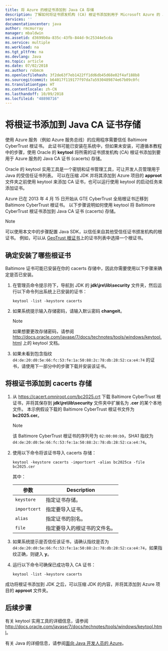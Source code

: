 ```yaml
---
title: 将 Azure 的根证书添加到 Java CA 存储
description: 了解如何将证书颁发机构 (CA) 根证书添加到用于 Microsoft Azure 的 Java CA 证书 (cacerts) 存储。
services: ''
documentationcenter: java
author: rmcmurray
manager: mbaldwin
ms.assetid: d3699b0a-835c-43fb-844d-9c25344e5cda
ms.service: multiple
ms.workload: na
ms.tgt_pltfrm: na
ms.devlang: Java
ms.topic: article
ms.date: 07/02/2018
ms.author: robmcm
ms.openlocfilehash: 3f2de63f7eb1422ff1dd6db45d68e02f4af188b8
ms.sourcegitcommit: b64017f119177f97da7a5930489874e67b09c0fc
ms.translationtype: HT
ms.contentlocale: zh-CN
ms.lasthandoff: 10/09/2018
ms.locfileid: "48898716"
---
```

# <a name="adding-a-root-certificate-to-the-java-ca-certificates-store"></a>将根证书添加到 Java CA 证书存储

使用 Azure 服务（例如 Azure 服务总线）的应用程序需要信任 Baltimore CyberTrust 根证书。 此证书可能已安装在系统中，但如果未安装，可遵循本教程中的步骤，使用 Oracle 的 **keytool** 将所需的证书颁发机构 (CA) 根证书添加到要用于 Azure 服务的 Java CA 证书 (cacerts) 存储。

Oracle 的 keytool 实用工具是一个密钥和证书管理工具，可让开发人员管理用于 Java 的受信任证书列表。 可以在压缩 JDK 并将其添加到 Azure 项目的 **approot** 文件夹之前使用 keytool 来添加 CA 证书，也可以运行使用 keytool 的启动任务来添加证书。

Azure 已在 2013 年 4 月 15 日开始从 GTE CyberTrust 全局根证书迁移到 Baltimore CyberTrust 根证书。 以下步骤说明如何使用 keytool 将 Baltimore CyberTrust 根证书添加到 Java CA 证书 (cacerts) 存储。

> [!NOTE]
> 
> 可以使用本文中的步骤配置 Java SDK，以信任来自其他受信任证书颁发机构的根证书。 例如，可以从 [GeoTrust 根证书](http://www.geotrust.com/resources/root-certificates/)上的证书列表中选择一个根证书。
> 

## <a name="determining-which-root-certificates-are-installed"></a>确定安装了哪些根证书

Baltimore 证书可能已安装在你的 cacerts 存储中，因此你需要使用以下步骤来确定是否已安装。

1. 在管理员命令提示符下，导航到 JDK 的 **jdk\jre\lib\security** 文件夹，然后运行以下命令列出系统上已安装的证书：

   ```shell
   keytool -list -keystore cacerts
   ```

1. 如果系统提示输入存储密码，请输入默认密码 **changeit**。

   > [!NOTE]
   > 
   > 如果想要更改存储密码，请参阅 <http://docs.oracle.com/javase/7/docs/technotes/tools/windows/keytool.html> 上的 keytool 文档。
   > 

1. 如果未看到包含指纹 `d4:de:20:d0:5e:66:fc:53:fe:1a:50:88:2c:78:db:28:52:ca:e4:74` 的证书，请使用下一部分中的步骤下载并安装该证书。

## <a name="to-add-a-root-certificate-to-the-cacerts-store"></a>将根证书添加到 cacerts 存储

1. 从 <https://cacert.omniroot.com/bc2025.crt> 下载 Baltimore CyberTrust 根证书，并将其保存到 **jdk\jre\lib\security** 文件夹中扩展名为 **.cer** 的某个本地文件。 本示例假设下载的 Baltimore CyberTrust 根证书文件为 **bc2025.cer**。

   > [!NOTE]
   > 
   > 该 Baltimore CyberTrust 根证书的序列号为 `02:00:00:b9`，SHA1 指纹为 `d4:de:20:d0:5e:66:fc:53:fe:1a:50:88:2c:78:db:28:52:ca:e4:74`。
   > 

2. 使用以下命令将该证书导入 cacerts 存储：

   ```shell
   keytool -keystore cacerts -importcert -alias bc2025ca -file bc2025.cer
   ```
   其中：

   |  参数   |                              Description                               |
   |--------------|------------------------------------------------------------------------|
   | `keystore`   | 指定证书存储。                                       |
   | `importcert` | 指定要导入证书。                        |
   | `alias`      | 指定证书的别名。                                |
   | `file`       | 指定要导入的根证书的文件名。 |


3. 如果系统提示是否信任该证书，请确认指纹是否为 `d4:de:20:d0:5e:66:fc:53:fe:1a:50:88:2c:78:db:28:52:ca:e4:74`，如果指纹正确，则键入 **y**。

4. 运行以下命令可确保已成功导入 CA 证书：

   ```shell
   keytool -list -keystore cacerts
   ```

成功将根证书添加到 JDK 之后，可以压缩 JDK 的内容，并将其添加到 Azure 项目的 **approot** 文件夹。

## <a name="next-steps"></a>后续步骤

有关 keytool 实用工具的详细信息，请参阅 <http://docs.oracle.com/javase/7/docs/technotes/tools/windows/keytool.html>。

有关 Java 的详细信息，请参阅[面向 Java 开发人员的 Azure](/java/azure)。

<!-- For more information about the root certificates used by Azure, see [Azure Root Certificate Migration](http://blogs.msdn.com/b/windowsazure/archive/2013/03/15/windows-azure-root-certificate-migration.aspx). -->
